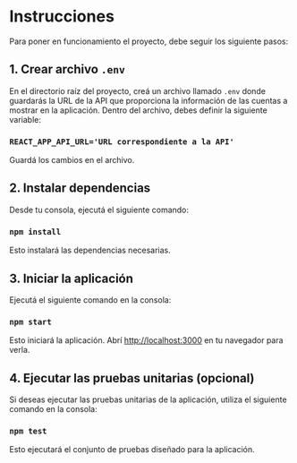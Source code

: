 # Instrucciones

Para poner en funcionamiento el proyecto, debe seguir los siguiente pasos:

## 1. Crear archivo `.env`

En el directorio raíz del proyecto, creá un archivo llamado `.env` donde guardarás la URL de la API que proporciona la información de las cuentas a mostrar en la aplicación. Dentro del archivo, debes definir la siguiente variable:

### `REACT_APP_API_URL='URL correspondiente a la API'`

Guardá los cambios en el archivo.

## 2. Instalar dependencias

Desde tu consola, ejecutá el siguiente comando:

### `npm install`

Esto instalará las dependencias necesarias.

## 3. Iniciar la aplicación

Ejecutá el siguiente comando en la consola:

### `npm start`

Esto iniciará la aplicación. Abrí [http://localhost:3000](http://localhost:3000) en tu navegador para verla.

## 4. Ejecutar las pruebas unitarias (opcional)

Si deseas ejecutar las pruebas unitarias de la aplicación, utiliza el siguiente comando en la consola:

### `npm test`

Esto ejecutará el conjunto de pruebas diseñado para la aplicación.